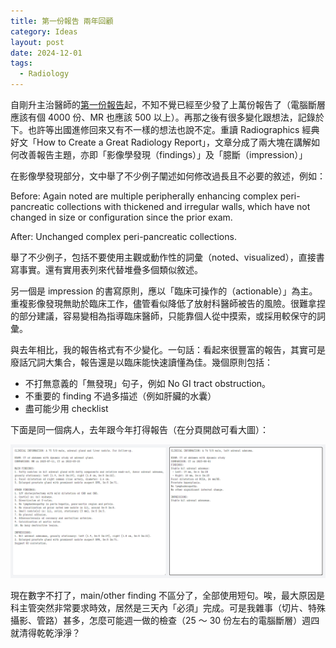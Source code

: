 ```yaml
---
title: 第一份報告 兩年回顧
category: Ideas
layout: post
date: 2024-12-01
tags:
  - Radiology
---
```

自剛升主治醫師的[第一份報告](https://yfwu.dev/ideas/2023/01/04/first-CT.html)起，不知不覺已經至少發了上萬份報告了（電腦斷層應該有個 4000 份、MR 也應該 500 以上）。再那之後有很多變化跟想法，記錄於下。也許等出國進修回來又有不一樣的想法也說不定。重讀 Radiographics 經典好文「How to Create a Great Radiology Report」，文章分成了兩大塊在講解如何改善報告主題，亦即「影像學發現（findings）」及「臆斷（impression）」

在影像學發現部分，文中舉了不少例子闡述如何修改過長且不必要的敘述，例如：

Before: Again noted are multiple peripherally enhancing complex peri-pancreatic collections with thickened and irregular walls, which have not changed in size or configuration since the prior exam.

After: Unchanged complex peri-pancreatic collections.

舉了不少例子，包括不要使用主觀或動作性的詞彙（noted、visualized），直接書寫事實。還有實用表列來代替堆疊多個類似敘述。

另一個是 impression 的書寫原則，應以「臨床可操作的（actionable）」為主。重複影像發現無助於臨床工作，儘管看似降低了放射科醫師被告的風險。很難拿捏的部分建議，容易變相為指導臨床醫師，只能靠個人從中摸索，或採用較保守的詞彙。

與去年相比，我的報告格式有不少變化。一句話：看起來很豐富的報告，其實可是廢話冗詞大集合，報告還是以臨床能快速讀懂為佳。幾個原則包括：

- 不打無意義的「無發現」句子，例如 No GI tract obstruction。
- 不重要的 finding 不過多描述（例如肝臟的水囊）
- 盡可能少用 checklist

下面是同一個病人，去年跟今年打得報告（在分頁開啟可看大圖）：

![Diff](/assets/img/blog-reports.png)

現在數字不打了，main/other finding 不區分了，全部使用短句。唉，最大原因是科主管突然非常要求時效，居然是三天內「必須」完成。可是我雜事（切片、特殊攝影、管路）甚多，怎麼可能週一做的檢查（25 ～ 30 份左右的電腦斷層）週四就清得乾乾淨淨？